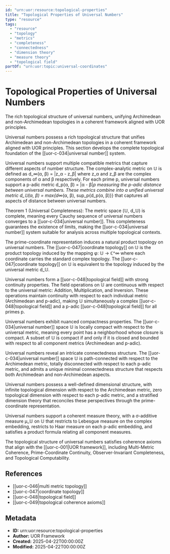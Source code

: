 ```yaml
---
id: "urn:uor:resource:topological-properties"
title: "Topological Properties of Universal Numbers"
type: "resource"
tags:
  - "resource"
  - "topology"
  - "metrics"
  - "completeness"
  - "connectedness"
  - "dimension theory"
  - "measure theory"
  - "topological field"
partOf: "urn:uor:topic:universal-coordinates"
---
```


# Topological Properties of Universal Numbers

The rich topological structure of universal numbers, unifying Archimedean and non-Archimedean topologies in a coherent framework aligned with UOR principles.

Universal numbers possess a rich topological structure that unifies Archimedean and non-Archimedean topologies in a coherent framework aligned with UOR principles. This section develops the complete topological foundation of the [[uor-c-034|universal number]] system.

Universal numbers support multiple compatible metrics that capture different aspects of number structure. The complex-analytic metric on 𝕌 is defined as d_∞(α, β) = |z_α - z_β| where z_α and z_β are the complex components of α and β respectively. For each prime p, universal numbers support a p-adic metric d_p(α, β) = |α - β|_p measuring the p-adic distance between universal numbers. These metrics combine into a unified universal metric d_𝕌(α, β) = max{d_∞(α, β), sup_p{d_p(α, β)}} that captures all aspects of distance between universal numbers.

Theorem 1 (Universal Completeness): The metric space (𝕌, d_𝕌) is complete, meaning every Cauchy sequence of universal numbers converges to a [[uor-c-034|universal number]]. This completeness guarantees the existence of limits, making the [[uor-c-034|universal number]] system suitable for analysis across multiple topological contexts.

The prime-coordinate representation induces a natural product topology on universal numbers. The [[uor-c-047|coordinate topology]] on 𝕌 is the product topology induced by the mapping φ: 𝕌 → ℂ^∞ where each coordinate carries the standard complex topology. The [[uor-c-047|coordinate topology]] on 𝕌 is equivalent to the topology induced by the universal metric d_𝕌.

Universal numbers form a [[uor-c-048|topological field]] with strong continuity properties. The field operations on 𝕌 are continuous with respect to the universal metric: Addition, Multiplication, and Inversion. These operations maintain continuity with respect to each individual metric (Archimedean and p-adic), making 𝕌 simultaneously a complex [[uor-c-048|topological field]] and a p-adic [[uor-c-048|topological field]] for all primes p.

Universal numbers exhibit nuanced compactness properties. The [[uor-c-034|universal number]] space 𝕌 is locally compact with respect to the universal metric, meaning every point has a neighborhood whose closure is compact. A subset of 𝕌 is compact if and only if it is closed and bounded with respect to all component metrics (Archimedean and p-adic).

Universal numbers reveal an intricate connectedness structure. The [[uor-c-034|universal number]] space 𝕌 is path-connected with respect to the Archimedean metric, totally disconnected with respect to each p-adic metric, and admits a unique minimal connectedness structure that respects both Archimedean and non-Archimedean aspects.

Universal numbers possess a well-defined dimensional structure, with infinite topological dimension with respect to the Archimedean metric, zero topological dimension with respect to each p-adic metric, and a stratified dimension theory that reconciles these perspectives through the prime-coordinate representation.

Universal numbers support a coherent measure theory, with a σ-additive measure μ_𝕌 on 𝕌 that restricts to Lebesgue measure on the complex embedding, restricts to Haar measure on each p-adic embedding, and satisfies a product formula relating all component measures.

The topological structure of universal numbers satisfies coherence axioms that align with the [[uor-c-001|UOR framework]], including Multi-Metric Coherence, Prime-Coordinate Continuity, Observer-Invariant Completeness, and Topological Computability.

## References

- [[uor-c-046|multi metric topology]]
- [[uor-c-047|coordinate topology]]
- [[uor-c-048|topological field]]
- [[uor-c-049|topological coherence axioms]]

## Metadata

- **ID:** urn:uor:resource:topological-properties
- **Author:** UOR Framework
- **Created:** 2025-04-22T00:00:00Z
- **Modified:** 2025-04-22T00:00:00Z

